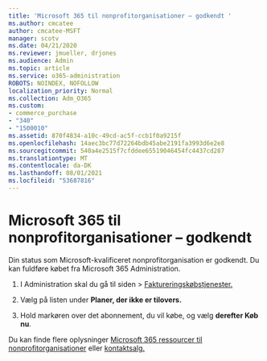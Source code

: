 ```yaml
---
title: 'Microsoft 365 til nonprofitorganisationer – godkendt '
ms.author: cmcatee
author: cmcatee-MSFT
manager: scotv
ms.date: 04/21/2020
ms.reviewer: jmueller, drjones
ms.audience: Admin
ms.topic: article
ms.service: o365-administration
ROBOTS: NOINDEX, NOFOLLOW
localization_priority: Normal
ms.collection: Adm_O365
ms.custom:
- commerce_purchase
- "340"
- "1500010"
ms.assetid: 870f4834-a10c-49cd-ac5f-ccb1f0a9215f
ms.openlocfilehash: 14aec3bc77d72264bdb45abe2191fa3993d6e2e8
ms.sourcegitcommit: 540a4e2515f7cfddee65519046454fc4437cd287
ms.translationtype: MT
ms.contentlocale: da-DK
ms.lasthandoff: 08/01/2021
ms.locfileid: "53687816"
---
```

# <a name="microsoft-365-for-nonprofits---approved"></a>Microsoft 365 til nonprofitorganisationer – godkendt

Din status som Microsoft-kvalificeret nonprofitorganisation er godkendt. Du kan fuldføre købet fra Microsoft 365 Administration.

1. I Administration skal du  gå til siden \> [Faktureringskøbstjenester.](https://go.microsoft.com/fwlink/p/?linkid=868433)

2. Vælg på listen under **Planer, der ikke er tilovers.**

3. Hold markøren over det abonnement, du vil købe, og vælg **derefter Køb nu**.

Du kan finde flere oplysninger [Microsoft 365 ressourcer til nonprofitorganisationer](https://www.microsoft.com/nonprofits/microsoft-365) eller [kontaktsalg.](https://www.microsoft.com/nonprofits/contact-us)
